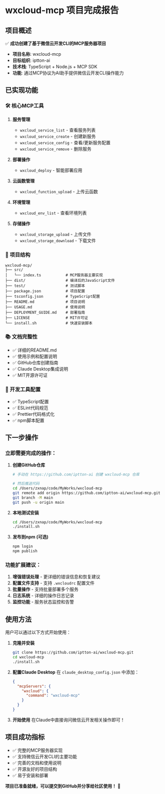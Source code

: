 # wxcloud-mcp 项目完成报告

## 项目概述

✅ **成功创建了基于微信云开发CLI的MCP服务器项目**

- **项目名称**: wxcloud-mcp
- **目标组织**: iptton-ai
- **技术栈**: TypeScript + Node.js + MCP SDK
- **功能**: 通过MCP协议为AI助手提供微信云开发CLI操作能力

## 已实现功能

### 🛠️ 核心MCP工具
1. **服务管理**
   - `wxcloud_service_list` - 查看服务列表
   - `wxcloud_service_create` - 创建新服务
   - `wxcloud_service_config` - 查看/更新服务配置
   - `wxcloud_service_remove` - 删除服务

2. **部署操作**
   - `wxcloud_deploy` - 智能部署应用

3. **云函数管理**
   - `wxcloud_function_upload` - 上传云函数

4. **环境管理**
   - `wxcloud_env_list` - 查看环境列表

5. **存储操作**
   - `wxcloud_storage_upload` - 上传文件
   - `wxcloud_storage_download` - 下载文件

### 📁 项目结构
```
wxcloud-mcp/
├── src/
│   └── index.ts           # MCP服务器主要实现
├── dist/                  # 编译后的JavaScript文件
├── test/                  # 测试脚本
├── package.json           # 项目配置
├── tsconfig.json          # TypeScript配置
├── README.md              # 项目说明
├── USAGE.md               # 使用说明
├── DEPLOYMENT_GUIDE.md    # 部署指南
├── LICENSE                # MIT许可证
└── install.sh             # 快速安装脚本
```

### 📚 文档完整性
- ✅ 详细的README.md
- ✅ 使用示例和配置说明
- ✅ GitHub仓库创建指南
- ✅ Claude Desktop集成说明
- ✅ MIT开源许可证

### 🔧 开发工具配置
- ✅ TypeScript配置
- ✅ ESLint代码规范
- ✅ Prettier代码格式化
- ✅ npm脚本配置

## 下一步操作

### 立即需要完成的操作：

1. **创建GitHub仓库**
   ```bash
   # 手动在 https://github.com/iptton-ai 创建 wxcloud-mcp 仓库
   
   # 然后推送代码
   cd /Users/zxnap/code/MyWorks/wxcloud-mcp
   git remote add origin https://github.com/iptton-ai/wxcloud-mcp.git
   git branch -M main
   git push -u origin main
   ```

2. **本地测试安装**
   ```bash
   cd /Users/zxnap/code/MyWorks/wxcloud-mcp
   ./install.sh
   ```

3. **发布到npm (可选)**
   ```bash
   npm login
   npm publish
   ```

### 功能扩展建议：

1. **增强错误处理** - 更详细的错误信息和恢复建议
2. **配置文件支持** - 支持 `.wxcloudrc` 配置文件
3. **批量操作** - 支持批量部署多个服务
4. **日志系统** - 详细的操作日志记录
5. **监控功能** - 服务状态监控和告警

## 使用方法

用户可以通过以下方式开始使用：

1. **克隆并安装**
   ```bash
   git clone https://github.com/iptton-ai/wxcloud-mcp.git
   cd wxcloud-mcp
   ./install.sh
   ```

2. **配置Claude Desktop**
   在 `claude_desktop_config.json` 中添加：
   ```json
   {
     "mcpServers": {
       "wxcloud": {
         "command": "wxcloud-mcp"
       }
     }
   }
   ```

3. **开始使用**
   在Claude中直接询问微信云开发相关操作即可！

## 项目成功指标

- ✅ 完整的MCP服务器实现
- ✅ 支持微信云开发CLI的主要功能
- ✅ 完善的文档和使用说明
- ✅ 开源友好的项目结构
- ✅ 易于安装和部署

**项目已准备就绪，可以提交到GitHub并分享给社区使用！** 🎉
